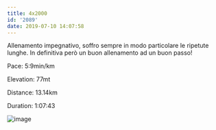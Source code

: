 ```yaml
---
title: 4x2000
id: '2089'
date: 2019-07-10 14:07:58
---
```


Allenamento impegnativo, soffro sempre in modo particolare le ripetute lunghe. In definitiva però un buon allenamento ad un buon passo!

Pace: 5:9min/km

Elevation: 77mt

Distance: 13.14km

Duration: 1:07:43

![image](/images/2021/08/20190710-activity-map.png)